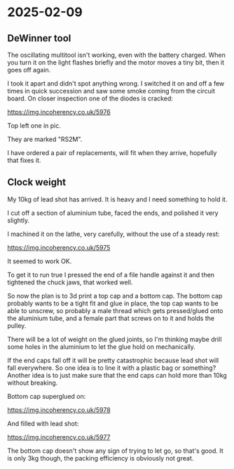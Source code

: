 # 2025-02-09

## DeWinner tool

The oscillating multitool isn't working, even with the battery charged. When you turn it on
the light flashes briefly and the motor moves a tiny bit, then it goes off again.

I took it apart and didn't spot anything wrong. I switched it on and off a few times in
quick succession and saw some smoke coming from the circuit board. On closer inspection
one of the diodes is cracked:

https://img.incoherency.co.uk/5976

Top left one in pic.

They are marked "RS2M".

I have ordered a pair of replacements, will fit when they arrive, hopefully that fixes it.

## Clock weight

My 10kg of lead shot has arrived. It is heavy and I need something to hold it.

I cut off a section of aluminium tube, faced the ends, and polished it very slightly.

I machined it on the lathe, very carefully, without the use of a steady rest:

https://img.incoherency.co.uk/5975

It seemed to work OK.

To get it to run true I pressed the end of a file handle against it and then tightened
the chuck jaws, that worked well.

So now the plan is to 3d print a top cap and a bottom cap. The bottom cap probably
wants to be a tight fit and glue in place, the top cap wants to be able to unscrew,
so probably a male thread which gets pressed/glued onto the aluminium tube, and a female
part that screws on to it and holds the pulley.

There will be a lot of weight on the glued joints, so I'm thinking maybe drill some holes
in the aluminium to let the glue hold on mechanically.

If the end caps fall off it will be pretty catastrophic because lead shot will fall
everywhere. So one idea is to line it with a plastic bag or something? Another idea is
to just make sure that the end caps can hold more than 10kg without breaking.

Bottom cap superglued on:

https://img.incoherency.co.uk/5978

And filled with lead shot:

https://img.incoherency.co.uk/5977

The bottom cap doesn't show any sign of trying to let go, so that's good. It is only 3kg
though, the packing efficiency is obviously not great.
